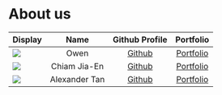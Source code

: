 # About us

Display | Name | Github Profile | Portfolio 
--------|:----:|:--------------:|:---------:
![](https://via.placeholder.com/100.png?text=Photo) | Owen | [Github](https://github.com/blank-bank) | [Portfolio](docs/team/johndoe.md)
![](https://via.placeholder.com/100.png?text=Photo) | Chiam Jia-En | [Github](https://github.com/Chiamjiaen/tp) | [Portfolio](docs/team/chiamjiaen.md)
![](https://via.placeholder.com/100.png?text=Photo) | Alexander Tan | [Github](https://github.com/AlexanderTanJunAn) | [Portfolio](docs/team/alexandertanjunan.md)
